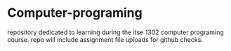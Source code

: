 # Computer-programing

repository dedicated to learning during the itse 1302 computer programing course. repo will include assignment file uploads for github checks.
